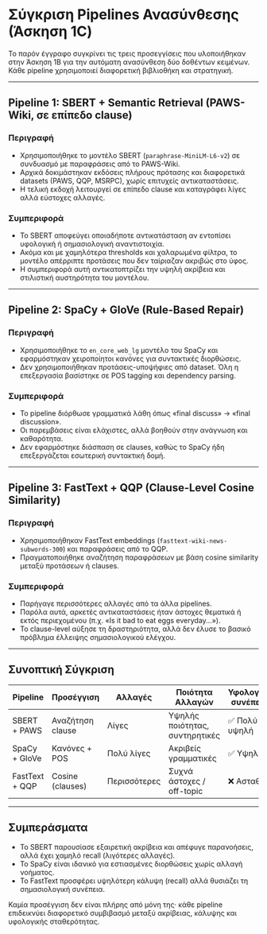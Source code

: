 # Σύγκριση Pipelines Ανασύνθεσης (Άσκηση 1C)

Το παρόν έγγραφο συγκρίνει τις τρεις προσεγγίσεις που υλοποιήθηκαν στην Άσκηση 1B για την αυτόματη ανασύνθεση δύο δοθέντων κειμένων. Κάθε pipeline χρησιμοποιεί διαφορετική βιβλιοθήκη και στρατηγική.

---

## Pipeline 1: SBERT + Semantic Retrieval (PAWS-Wiki, σε επίπεδο clause)

### Περιγραφή
- Χρησιμοποιήθηκε το μοντέλο SBERT (`paraphrase-MiniLM-L6-v2`) σε συνδυασμό με παραφράσεις από το PAWS-Wiki.
- Αρχικά δοκιμάστηκαν εκδόσεις πλήρους πρότασης και διαφορετικά datasets (PAWS, QQP, MSRPC), χωρίς επιτυχείς αντικαταστάσεις.
- Η τελική εκδοχή λειτουργεί σε επίπεδο clause και καταγράφει λίγες αλλά εύστοχες αλλαγές.

### Συμπεριφορά
- Το SBERT αποφεύγει οποιαδήποτε αντικατάσταση αν εντοπίσει υφολογική ή σημασιολογική αναντιστοιχία.
- Ακόμα και με χαμηλότερα thresholds και χαλαρωμένα φίλτρα, το μοντέλο απέρριπτε προτάσεις που δεν ταίριαζαν ακριβώς στο ύφος.
- Η συμπεριφορά αυτή αντικατοπτρίζει την υψηλή ακρίβεια και στιλιστική αυστηρότητα του μοντέλου.

---

## Pipeline 2: SpaCy + GloVe (Rule-Based Repair)

### Περιγραφή
- Χρησιμοποιήθηκε το `en_core_web_lg` μοντέλο του SpaCy και εφαρμόστηκαν χειροποίητοι κανόνες για συντακτικές διορθώσεις.
- Δεν χρησιμοποιήθηκαν προτάσεις-υποψήφιες από dataset. Όλη η επεξεργασία βασίστηκε σε POS tagging και dependency parsing.

### Συμπεριφορά
- Το pipeline διόρθωσε γραμματικά λάθη όπως «final discuss» → «final discussion».
- Οι παρεμβάσεις είναι ελάχιστες, αλλά βοηθούν στην ανάγνωση και καθαρότητα.
- Δεν εφαρμόστηκε διάσπαση σε clauses, καθώς το SpaCy ήδη επεξεργάζεται εσωτερική συντακτική δομή.

---

## Pipeline 3: FastText + QQP (Clause-Level Cosine Similarity)

### Περιγραφή
- Χρησιμοποιήθηκαν FastText embeddings (`fasttext-wiki-news-subwords-300`) και παραφράσεις από το QQP.
- Πραγματοποιήθηκε αναζήτηση παραφράσεων με βάση cosine similarity μεταξύ προτάσεων ή clauses.

### Συμπεριφορά
- Παρήγαγε περισσότερες αλλαγές από τα άλλα pipelines.
- Παρόλα αυτά, αρκετές αντικαταστάσεις ήταν άστοχες θεματικά ή εκτός περιεχομένου (π.χ. «Is it bad to eat eggs everyday...»).
- Το clause-level αύξησε τη δραστηριότητα, αλλά δεν έλυσε το βασικό πρόβλημα έλλειψης σημασιολογικού ελέγχου.

---

## Συνοπτική Σύγκριση

| Pipeline        | Προσέγγιση         | Αλλαγές       | Ποιότητα Αλλαγών           | Υφολογική συνέπεια |
|-----------------|--------------------|---------------|-----------------------------|---------------------|
| SBERT + PAWS    | Αναζήτηση clause   | Λίγες         | Υψηλής ποιότητας, συντηρητικές | ✅ Πολύ υψηλή        |
| SpaCy + GloVe   | Κανόνες + POS      | Πολύ λίγες    | Ακριβείς γραμματικές        | ✅ Υψηλή             |
| FastText + QQP  | Cosine (clauses)   | Περισσότερες  | Συχνά άστοχες / off-topic   | ❌ Ασταθής           |

---

## Συμπεράσματα

- Το SBERT παρουσίασε εξαιρετική ακρίβεια και απέφυγε παρανοήσεις, αλλά έχει χαμηλό recall (λιγότερες αλλαγές).
- Το SpaCy είναι ιδανικό για εστιασμένες διορθώσεις χωρίς αλλαγή νοήματος.
- Το FastText προσφέρει υψηλότερη κάλυψη (recall) αλλά θυσιάζει τη σημασιολογική συνέπεια.

Καμία προσέγγιση δεν είναι πλήρης από μόνη της· κάθε pipeline επιδεικνύει διαφορετικό συμβιβασμό μεταξύ ακρίβειας, κάλυψης και υφολογικής σταθερότητας.

